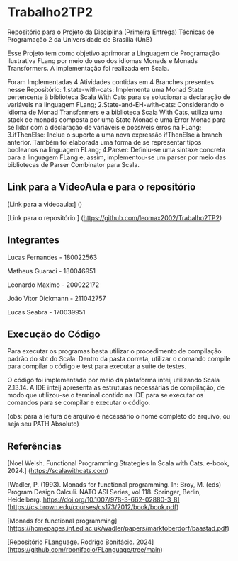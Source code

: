 # Trabalho2TP2
Repositório para o Projeto da Disciplina (Primeira Entrega) Técnicas de Programação 2 da Universidade de Brasília (UnB)

Esse Projeto tem como objetivo aprimorar a Linguagem de Programação ilustrativa FLang por meio do uso dos idiomas Monads e Monads Transformers. A implementação foi realizada em Scala.

Foram Implementadas 4 Atividades contidas em 4 Branches presentes nesse Repositório:
1.state-with-cats: Implementa uma Monad State pertencente à biblioteca Scala With Cats para se solucionar a declaração de variáveis na linguagem FLang;
2.State-and-EH-with-cats: Considerando o idioma de Monad Transformers e a biblioteca Scala With Cats, utiliza uma stack de monads composta por uma State Monad e uma Error Monad para se lidar com a declaração de variáveis e possíveis erros na FLang; 
3.ifThenElse: Inclue o suporte a uma nova expressão ifThenElse à branch anterior. Também foi elaborada uma forma de se representar tipos booleanos na linguagem FLang;
4.Parser: Definiu-se uma sintaxe concreta para a linguagem FLang e, assim, implementou-se um parser por meio das bibliotecas de Parser Combinator para Scala.

## Link para a VideoAula e para o repositório
[Link para a videoaula:] ()

[Link para o repositório:] (https://github.com/leomax2002/Trabalho2TP2)
## Integrantes
Lucas Fernandes - 180022563 

Matheus Guaraci - 180046951 

Leonardo Maximo - 200022172 

João Vitor Dickmann - 211042757 

Lucas Seabra - 170039951 
## Execução do Código
Para executar os programas basta utilizar o procedimento de compilação padrão do sbt do Scala: Dentro da pasta correta, utilizar o comando compile para compilar o código e test para executar a suite de testes.

O código foi implementado por meio da plataforma inteij utilizando Scala 2.13.14. A IDE inteij apresenta as estruturas necessárias de compilação, de modo que utilizou-se o terminal contido na IDE para se executar os comandos para se compilar e executar o código.

(obs: para a leitura de arquivo é necessário o nome completo do arquivo, ou seja seu PATH Absoluto)

## Referências
[Noel Welsh. Functional Programming Strategies In Scala with Cats. e-book,
2024.] (https://scalawithcats.com)

[Wadler, P. (1993). Monads for functional programming. In: Broy, M. (eds) Program Design Calculi. NATO ASI Series, vol 118. Springer, Berlin, Heidelberg. https://doi.org/10.1007/978-3-662-02880-3_8] (https://cs.brown.edu/courses/cs173/2012/book/book.pdf)

[Monads for functional programming] (https://homepages.inf.ed.ac.uk/wadler/papers/marktoberdorf/baastad.pdf)

[Repositório FLanguage. Rodrigo Bonifácio. 2024] (https://github.com/rbonifacio/FLanguage/tree/main)

